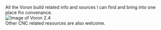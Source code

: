 All the Voron build related info and sources I can find and bring into one place fro convenance.
<br>
![Image of Voron 2.4](http://vorondesign.com/images/voron2.4.jpg)
<br>
Other CNC related resources are also welcome.
